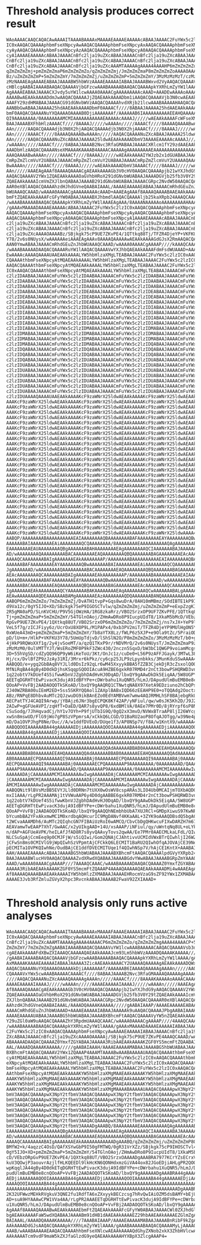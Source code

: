 # Threshold analysis produces correct result

    WAoAAAACAAQCAQACAwAAAAITAAAABAAAAxMAAAAEAAAAEAAAAAcABAAJAAAAC2FuYWx5c2lz
    IC0xAAQACQAAAAphbmFseXNpcyAwAAQACQAAAAphbmFseXNpcyAxAAQACQAAAAphbmFseXNp
    cyAyAAQACQAAAAphbmFseXNpcyAzAAQACQAAAAphbmFseXNpcyA0AAQACQAAAAphbmFseXNp
    cyA1AAAAEAAAAAcABAAJAAAACnBfc2lja19uZXcABAAJAAAACnBfc2lja19uZXcABAAJAAAA
    CnBfc2lja19uZXcABAAJAAAACnBfc2lja19uZXcABAAJAAAACnBfc2lja19uZXcABAAJAAAA
    CnBfc2lja19uZXcABAAJAAAACnBfc2lja19uZXcAAAMTAAAAAgAAAA4AAAAHP6mZmZmZmZo/
    qZmZmZmZmj+pmZmZmZmaP6mZmZmZmZo/qZmZmZmZmj/JmZmZmZmaP8mZmZmZmZoAAAAOAAAA
    Bz/uZmZmZmZmP+5mZmZmZmY/7mZmZmZmZj/uZmZmZmZmP+5mZmZmZmY/3MzMzMzMzT/czMzM
    zMzNAAAEAgAAAAEABAAJAAAABW5hbWVzAAAAEAAAAAIABAAJAAAABWxvd2VyAAQACQAAAAV1
    cHBlcgAABAIAAAABAAQACQAAAAVjbGFzcwAAABAAAAABAAQACQAAAApkYXRhLmZyYW1lAAAE
    AgAAAAEABAAJAAAACXJvdy5uYW1lcwAAAA0AAAACgAAAAAAAAAcAAAD+AAADEwAAAAoAAAAQ
    AAAABwAEAAkAAAADdmJwAAQACQAAAAJjZQAEAAkAAAADbm1iAAQACQAAAAVjb3N0cwAEAAkA
    AAAFY29zdHMABAAJAAAACG91dGNvbWVzAAQACQAAAAhvdXRjb21lcwAAABAAAAAHAAQACQAA
    AANBbGwABAAJAAAAA25hdAAEAAkAAAADbmF0AAAACf////8ABAAJAAAAA25hdAAEAAkAAAAD
    bmF0AAQACQAAAANuYXQAAAAOAAAAB0DjiAAAAAAAf/AAAAAAB6IAAAAAAAAAAEEAHQAAAAAA
    QI9AAAAAAAA/0AAAAAAAAMCMIAAAAAAAAAAAEAAAAAcAAAAJ/////wAEAAkAAAAFcWFseXMA
    BAAJAAAABXFhbHlzAAAACf////8AAAAJ/////wAAAAn/////AAAACf////8AAAAQAAAABwAA
    AAn/////AAQACQAAAAdjb3N0X2hjAAQACQAAAAdjb3N0X2hjAAAACf////8AAAAJ/////wAA
    AAn/////AAAACf////8AAAAQAAAABwAAAAn/////AAQACQAAAANuZXcABAAJAAAAA25ldwAA
    AAn/////AAQACQAAAANuZXcABAAJAAAAA25ldwAEAAkAAAADbmV3AAAAEAAAAAcAAAAJ////
    /wAAAAn/////AAAACf////8ABAAJAAAAB2Nvc3RfaGMABAAJAAAACXRlcm1fY29zdAAEAAkA
    AAADbHlzAAQACQAAAANseXMAAAAKAAAAB4AAAACAAAAAgAAAAAAAAAEAAAAAAAAAAAAAAAAA
    AAAQAAAABwAAAAn/////AAAACf////8AAAAJ/////wAEAAkAAAAIYWJzb2x1dGUABAAJAAAA
    CmRpZmZlcmVuY2UABAAJAAAACmRpZmZlcmVuY2UABAAJAAAACmRpZmZlcmVuY2UAAAAQAAAA
    BwAAAAn/////AAAACf////8AAAAJ/////wAEAAkAAAADbmV3AAAACf////8AAAAJ/////wAA
    AAn/////AAAEAgAAAf8AAAAQAAAACgAEAAkAAAAGb3V0cHV0AAQACQAAAApjb21wYXJhdG9y
    AAQACQAAAAV2YWx1ZQAEAAkAAAAOaGVhbHRoX291dGNvbWUABAAJAAAADGVjb25fb3V0Y29t
    ZQAEAAkAAAAIcmVmZXJlbnQABAAJAAAAB291dGNvbWUABAAJAAAACGRpc2NvdW50AAQACQAA
    AAR0eXBlAAQACQAAAAhzdHJhdGVneQAABAIAAAL/AAAAEAAAAAEABAAJAAAACmRhdGEuZnJh
    bWUAAAQCAAAD/wAAAA0AAAACgAAAAAAAAAcAAAD+AAAEAgAAAf8AAAAQAAAABAAEAAkAAAAE
    bmFtZQAEAAkAAAAFcGFyYW0ABAAJAAAABXJhbmdlAAQACQAAAAljb25kaXRpb24AAAQCAAAC
    /wAAABAAAAABAAQACQAAAApkYXRhLmZyYW1lAAAEAgAAA/8AAAANAAAAAoAAAAAAAAAHAAAA
    /gAAAxMAAAADAAAAEAAAAAcABAAJAAAAC2FuYWx5c2lzIC0xAAQACQAAAAphbmFseXNpcyAw
    AAQACQAAAAphbmFseXNpcyAxAAQACQAAAAphbmFseXNpcyAyAAQACQAAAAphbmFseXNpcyAz
    AAQACQAAAAphbmFseXNpcyA0AAQACQAAAAphbmFseXNpcyA1AAAAEAAAAAcABAAJAAAACnBf
    c2lja19uZXcABAAJAAAACnBfc2lja19uZXcABAAJAAAACnBfc2lja19uZXcABAAJAAAACnBf
    c2lja19uZXcABAAJAAAACnBfc2lja19uZXcABAAJAAAACnBfc2lja19uZXcABAAJAAAACnBf
    c2lja19uZXcAAAAOAAAABz/SBjkgk75cP9UE7ZKvPE4/1QTtkq88Tj/TFZR4DjeYP+VKFKU3
    Y78/2v6s0NUysX/wAAAAAAeiAAAEAgAAAv8AAAAQAAAAAwAEAAkAAAAGdGJsX2RmAAQACQAA
    AAN0YmwABAAJAAAACmRhdGEuZnJhbWUAAAQCAAAD/wAAAA0AAAACgAAAAP////kAAAQCAAAB
    /wAAABAAAAADAAQACQAAAARuYW1lAAQACQAAAAVwYXJhbQAEAAkAAAAFdmFsdWUAAAD+AAAD
    EwAAAAcAAAAQAAAAUAAEAAkAAAALYW5hbHlzaXMgLTEABAAJAAAAC2FuYWx5c2lzIC0xAAQA
    CQAAAAthbmFseXNpcyAtMQAEAAkAAAALYW5hbHlzaXMgLTEABAAJAAAAC2FuYWx5c2lzIC0x
    AAQACQAAAAthbmFseXNpcyAtMQAEAAkAAAALYW5hbHlzaXMgLTEABAAJAAAAC2FuYWx5c2lz
    IC0xAAQACQAAAAthbmFseXNpcyAtMQAEAAkAAAALYW5hbHlzaXMgLTEABAAJAAAACmFuYWx5
    c2lzIDAABAAJAAAACmFuYWx5c2lzIDAABAAJAAAACmFuYWx5c2lzIDAABAAJAAAACmFuYWx5
    c2lzIDAABAAJAAAACmFuYWx5c2lzIDAABAAJAAAACmFuYWx5c2lzIDAABAAJAAAACmFuYWx5
    c2lzIDAABAAJAAAACmFuYWx5c2lzIDAABAAJAAAACmFuYWx5c2lzIDAABAAJAAAACmFuYWx5
    c2lzIDAABAAJAAAACmFuYWx5c2lzIDEABAAJAAAACmFuYWx5c2lzIDEABAAJAAAACmFuYWx5
    c2lzIDEABAAJAAAACmFuYWx5c2lzIDEABAAJAAAACmFuYWx5c2lzIDEABAAJAAAACmFuYWx5
    c2lzIDEABAAJAAAACmFuYWx5c2lzIDEABAAJAAAACmFuYWx5c2lzIDEABAAJAAAACmFuYWx5
    c2lzIDEABAAJAAAACmFuYWx5c2lzIDEABAAJAAAACmFuYWx5c2lzIDIABAAJAAAACmFuYWx5
    c2lzIDIABAAJAAAACmFuYWx5c2lzIDIABAAJAAAACmFuYWx5c2lzIDIABAAJAAAACmFuYWx5
    c2lzIDIABAAJAAAACmFuYWx5c2lzIDIABAAJAAAACmFuYWx5c2lzIDIABAAJAAAACmFuYWx5
    c2lzIDIABAAJAAAACmFuYWx5c2lzIDIABAAJAAAACmFuYWx5c2lzIDIABAAJAAAACmFuYWx5
    c2lzIDIABAAJAAAACmFuYWx5c2lzIDMABAAJAAAACmFuYWx5c2lzIDMABAAJAAAACmFuYWx5
    c2lzIDMABAAJAAAACmFuYWx5c2lzIDMABAAJAAAACmFuYWx5c2lzIDMABAAJAAAACmFuYWx5
    c2lzIDMABAAJAAAACmFuYWx5c2lzIDMABAAJAAAACmFuYWx5c2lzIDMABAAJAAAACmFuYWx5
    c2lzIDMABAAJAAAACmFuYWx5c2lzIDMABAAJAAAACmFuYWx5c2lzIDQABAAJAAAACmFuYWx5
    c2lzIDQABAAJAAAACmFuYWx5c2lzIDQABAAJAAAACmFuYWx5c2lzIDQABAAJAAAACmFuYWx5
    c2lzIDQABAAJAAAACmFuYWx5c2lzIDQABAAJAAAACmFuYWx5c2lzIDQABAAJAAAACmFuYWx5
    c2lzIDQABAAJAAAACmFuYWx5c2lzIDUABAAJAAAACmFuYWx5c2lzIDUABAAJAAAACmFuYWx5
    c2lzIDUABAAJAAAACmFuYWx5c2lzIDUABAAJAAAACmFuYWx5c2lzIDUABAAJAAAACmFuYWx5
    c2lzIDUABAAJAAAACmFuYWx5c2lzIDUABAAJAAAACmFuYWx5c2lzIDUABAAJAAAACmFuYWx5
    c2lzIDUABAAJAAAACmFuYWx5c2lzIDUABAAJAAAACmFuYWx5c2lzIDUABAAJAAAACmFuYWx5
    c2lzIDUABAAJAAAACmFuYWx5c2lzIDUABAAJAAAACmFuYWx5c2lzIDUABAAJAAAACmFuYWx5
    c2lzIDUABAAJAAAACmFuYWx5c2lzIDUABAAJAAAACmFuYWx5c2lzIDUABAAJAAAACmFuYWx5
    c2lzIDUABAAJAAAACmFuYWx5c2lzIDUABAAJAAAACmFuYWx5c2lzIDUABAAJAAAACmFuYWx5
    c2lzIDUAAAAQAAAAUAAEAAkAAAAKcF9zaWNrX25ldwAEAAkAAAAKcF9zaWNrX25ldwAEAAkA
    AAAKcF9zaWNrX25ldwAEAAkAAAAKcF9zaWNrX25ldwAEAAkAAAAKcF9zaWNrX25ldwAEAAkA
    AAAKcF9zaWNrX25ldwAEAAkAAAAKcF9zaWNrX25ldwAEAAkAAAAKcF9zaWNrX25ldwAEAAkA
    AAAKcF9zaWNrX25ldwAEAAkAAAAKcF9zaWNrX25ldwAEAAkAAAAKcF9zaWNrX25ldwAEAAkA
    AAAKcF9zaWNrX25ldwAEAAkAAAAKcF9zaWNrX25ldwAEAAkAAAAKcF9zaWNrX25ldwAEAAkA
    AAAKcF9zaWNrX25ldwAEAAkAAAAKcF9zaWNrX25ldwAEAAkAAAAKcF9zaWNrX25ldwAEAAkA
    AAAKcF9zaWNrX25ldwAEAAkAAAAKcF9zaWNrX25ldwAEAAkAAAAKcF9zaWNrX25ldwAEAAkA
    AAAKcF9zaWNrX25ldwAEAAkAAAAKcF9zaWNrX25ldwAEAAkAAAAKcF9zaWNrX25ldwAEAAkA
    AAAKcF9zaWNrX25ldwAEAAkAAAAKcF9zaWNrX25ldwAEAAkAAAAKcF9zaWNrX25ldwAEAAkA
    AAAKcF9zaWNrX25ldwAEAAkAAAAKcF9zaWNrX25ldwAEAAkAAAAKcF9zaWNrX25ldwAEAAkA
    AAAKcF9zaWNrX25ldwAEAAkAAAAKcF9zaWNrX25ldwAEAAkAAAAKcF9zaWNrX25ldwAEAAkA
    AAAKcF9zaWNrX25ldwAEAAkAAAAKcF9zaWNrX25ldwAEAAkAAAAKcF9zaWNrX25ldwAEAAkA
    AAAKcF9zaWNrX25ldwAEAAkAAAAKcF9zaWNrX25ldwAEAAkAAAAKcF9zaWNrX25ldwAEAAkA
    AAAKcF9zaWNrX25ldwAEAAkAAAAKcF9zaWNrX25ldwAEAAkAAAAKcF9zaWNrX25ldwAEAAkA
    AAAKcF9zaWNrX25ldwAEAAkAAAAKcF9zaWNrX25ldwAEAAkAAAAKcF9zaWNrX25ldwAEAAkA
    AAAKcF9zaWNrX25ldwAEAAkAAAAKcF9zaWNrX25ldwAEAAkAAAAKcF9zaWNrX25ldwAEAAkA
    AAAKcF9zaWNrX25ldwAEAAkAAAAKcF9zaWNrX25ldwAEAAkAAAAKcF9zaWNrX25ldwAEAAkA
    AAAKcF9zaWNrX25ldwAEAAkAAAAKcF9zaWNrX25ldwAEAAkAAAAKcF9zaWNrX25ldwAEAAkA
    AAAKcF9zaWNrX25ldwAEAAkAAAAKcF9zaWNrX25ldwAEAAkAAAAKcF9zaWNrX25ldwAEAAkA
    AAAKcF9zaWNrX25ldwAEAAkAAAAKcF9zaWNrX25ldwAEAAkAAAAKcF9zaWNrX25ldwAEAAkA
    AAAKcF9zaWNrX25ldwAEAAkAAAAKcF9zaWNrX25ldwAEAAkAAAAKcF9zaWNrX25ldwAEAAkA
    AAAKcF9zaWNrX25ldwAEAAkAAAAKcF9zaWNrX25ldwAEAAkAAAAKcF9zaWNrX25ldwAEAAkA
    AAAKcF9zaWNrX25ldwAEAAkAAAAKcF9zaWNrX25ldwAEAAkAAAAKcF9zaWNrX25ldwAEAAkA
    AAAKcF9zaWNrX25ldwAEAAkAAAAKcF9zaWNrX25ldwAEAAkAAAAKcF9zaWNrX25ldwAEAAkA
    AAAKcF9zaWNrX25ldwAEAAkAAAAKcF9zaWNrX25ldwAEAAkAAAAKcF9zaWNrX25ldwAEAAkA
    AAAKcF9zaWNrX25ldwAEAAkAAAAKcF9zaWNrX25ldwAEAAkAAAAKcF9zaWNrX25ldwAEAAkA
    AAAKcF9zaWNrX25ldwAEAAkAAAAKcF9zaWNrX25ldwAEAAkAAAAKcF9zaWNrX25ldwAAAA4A
    AABQP/AAAAAAAABAAAAAAAAAAEAIAAAAAAAAQBAAAAAAAABAFAAAAAAAAEAYAAAAAAAAQBwA
    AAAAAABAIAAAAAAAAEAiAAAAAAAAQCQAAAAAAAA/8AAAAAAAAEAAAAAAAAAAQAgAAAAAAABA
    EAAAAAAAAEAUAAAAAAAAQBgAAAAAAABAHAAAAAAAAEAgAAAAAAAAQCIAAAAAAABAJAAAAAAA
    AD/wAAAAAAAAQAAAAAAAAABACAAAAAAAAEAQAAAAAAAAQBQAAAAAAABAGAAAAAAAAEAcAAAA
    AAAAQCAAAAAAAABAIgAAAAAAAEAkAAAAAAAAP/AAAAAAAABAAAAAAAAAAEAIAAAAAAAAQBAA
    AAAAAABAFAAAAAAAAEAYAAAAAAAAQBwAAAAAAABAIAAAAAAAAEAiAAAAAAAAQCQAAAAAAABA
    JgAAAAAAAD/wAAAAAAAAQAAAAAAAAABACAAAAAAAAEAQAAAAAAAAQBQAAAAAAABAGAAAAAAA
    AEAcAAAAAAAAQCAAAAAAAABAIgAAAAAAAEAkAAAAAAAAP/AAAAAAAABAAAAAAAAAAEAIAAAA
    AAAAQBAAAAAAAABAFAAAAAAAAEAYAAAAAAAAQBwAAAAAAABAIAAAAAAAAD/wAAAAAAAAQAAA
    AAAAAABACAAAAAAAAEAQAAAAAAAAQBQAAAAAAABAGAAAAAAAAEAcAAAAAAAAQCAAAAAAAABA
    IgAAAAAAAEAkAAAAAAAAQCYAAAAAAABAKAAAAAAAAEAqAAAAAAAAQCwAAAAAAABALgAAAAAA
    AEAwAAAAAAAAQDEAAAAAAABAMgAAAAAAAEAzAAAAAAAAQDQAAAAAAABANQAAAAAAAAAAAA4A
    AABQP6mZmZmZmZo/7mZmZmZmZj/DvATH1tvpP+Gqs8wuDrA/0AH10mMBmz/SOdIBTE1kP9IE
    d9Va12c/0gY5IJO+XD/SBzkgk75eP9IGOSCTvlw/qZmZmZmZmj/uZmZmZmZmP+eExpZzgKI/
    2R5gMA0aPD/SLnKVCHU/P9V5GjOWzHA/1RG8zkaRrz/VBO2SrzxOP9UF7ZKvPFE/1QTtkq88
    Tj+pmZmZmZmaP+5mZmZmZmY/54TGlnOAoj/ZHmAwDRo8P9IucpUIdT8/1XkaM5bMcD/VEbzO
    RpGvP9UE7ZKvPE4/1QXtkq88UT/VBO2SrzxOP6mZmZmZmZo/7mZmZmZmZj/ns7xJX+YeP9lN
    VeL5f7g/zICJFiyy6z/UcrOxU8XOP9L/M1PAPx4/0xb3PV2miT/TFZR4DjeYP9MUlHgON5Y/
    0xWUeA43mD+pmZmZmZmaP+5mZmZmZmY/7b8aYTX8Lz/fWLP6z5XJP+e9Ola9tZc/5PraiOD4
    pD/lU+m+/HlkP+VKFKU3Y78/5UmUpTdjvD/lShSlN2O/P8mZmZmZmZo/3MzMzMzMzT/b0+g+
    4jHkP9RQWoXXf1g/2y4jvSoeMT/a/qzQ1TKxP9r/rNDVMrQ/2v6s0NUysT/JmZmZmZmaP9zM
    zMzMzM0/0ulVMTTYJT/WsERoZMF0P9kF3ZWc430/2nczn5SqxD/bW3bC1QWGP9voiamMcgs/
    3D+55hVgSD/cdZyQQ96QP9yW6iKeToU/3Kt/OnJc1z/cuDe0+L56P9zAFFJGayk/3MTwL38g
    Hj/cx/DvlBfZP9zJzAy31RI/3Mrxr6kPkz/cy6cp25JLP9zLpynbkks/3MunKduSSwAAAA4A
    AABQQO/e+ygq2GbBAq8VYJLld0DsIz92qLr6wM45XxyykBBA5fZZB3CjekDjR3cZsxolQOOK
    MfNiRqBA44gBy4D0dkDjhsKSqqpSQOOIAcuA9HZBE6gxkR07RMD4r2nCt3bowPSHQRWD3vnA
    1q22obtV7kDUef4S5ifwwKbnVJZgbhDAdHvHJ0DqAD/lbxQY9gAAwDkDk5EiqAA/5W8UGPYA
    AEETqDGRHTtEwPivacK3dujA9IdBFYPe+cDWrbahu1XuQNR5/hLmJ/DApudUlmBuEMB0e8cn
    QOoAP+VvFBj2AADAOQOTkSKoAD/lbxQY9gAAQRQ1CTNwtqNA8X97XetA9EDziuno2hCbQPs7
    ZJ40WZRBA00uIEmM2ED+5ss5SKRYQQAol1ZAXplBABxIQD66zEEAHP9E0+oTQQAdg2OoctxB
    ABz/RNPqE8DhbvAuMTc2QJzwuDG9ikBAnEZo0EdYAMBVwm7wmw4AQJRMHLhSF8BAjebgRkUR
    AECPatTYJ4CAQI9Arwp/jYBAjz6JNr3bgECPQK8Kf42AP/yNFiul/qw/w0sJK5Kh2D/J9J2w
    2AIwP+gGFUeAVPI/zqHfT+DaED/QAR7s8yvQP8/6xdBMlVA/0AEe7PMr0D/8jRYrpf6sP8NL
    CSuSodg/7JhHqvadCj/hY1v7OYh+P9fjUTbIG9Q/0gQ2xX3mvD/NVWxBTraAP8ljI26WYcg/
    xwSn8mswUD/FlG9jWo7gP8SzVPpmrsA/xCkkQ6LCGD/D1BaRU2aoP8OfqAJOTgg/w39Ne4pD
    mD/Da1OVPJhgP8Ne/Ouc//A/w1ddfDVEoD/DUqe1f3/AP8NSp7V/f8A/w1KntX9/wAAAAA4A
    AABQQOOIAAAAAABA44gAAAAAAEDjiAAAAAAAQOOIAAAAAABA44gAAAAAAEDjiAAAAAAAQOOI
    AAAAAABA44gAAAAAAEDjiAAAAAAAQOOIAAAAAAAAAAAAAAAAAAAAAAAAAAAAAAAAAAAAAAAA
    AAAAAAAAAAAAAAAAAAAAAAAAAAAAAAAAAAAAAAAAAAAAAAAAAAAAAAAAAAAAAAAAAAAAAAAA
    AAAAAAAAAAAAAAAAAAAAAAAAAAAAAAAAAAAAAAAAAAAAAAAAAAAAAAAAAAAAAAAAAAAAAAAA
    AAAAAAAAAAAAAAAAAAAAAAAAAAAAAAAAAAAAQQAdAAAAAABBAB0AAAAAAEEAHQAAAAAAQQAd
    AAAAAABBAB0AAAAAAEEAHQAAAAAAQQAdAAAAAABBAB0AAAAAAEEAHQAAAAAAQQAdAAAAAABB
    AB0AAAAAAECPQAAAAAAAQI9AAAAAAABAj0AAAAAAAECPQAAAAAAAQI9AAAAAAABAj0AAAAAA
    AECPQAAAAAAAQI9AAAAAAABAj0AAAAAAAECPQAAAAAAAP9AAAAAAAAA/0AAAAAAAAD/QAAAA
    AAAAP9AAAAAAAAA/0AAAAAAAAD/QAAAAAAAAP9AAAAAAAAA/0AAAAAAAAMCMIAAAAAAAwIwg
    AAAAAADAjCAAAAAAAMCMIAAAAAAAwIwgAAAAAADAjCAAAAAAAMCMIAAAAAAAwIwgAAAAAADA
    jCAAAAAAAMCMIAAAAAAAwIwgAAAAAADAjCAAAAAAAMCMIAAAAAAAwIwgAAAAAADAjCAAAAAA
    AMCMIAAAAAAAwIwgAAAAAADAjCAAAAAAAMCMIAAAAAAAwIwgAAAAAADAjCAAAAAAAAAAAA4A
    AABQQNit9lBVsMzBB5EVYJLld0DRNn7tUXX0wOsWV8cspARAs3LIO4Ub0MCAIjmTOXbAQDGP
    mxI1AAA/rLgPR2AAAMAj1tVVWuAAP6y4D0dgAABBE6gxkR07RMD4r2nCt3bowPSHQRWD3vnA
    1q22obtV7kDUef4S5ifwwKbnVJZgbhDAdHvHJ0DqAD/lbxQY9gAAwDkDk5EiqAA/5W8UGPYA
    AEETqDGRHTtEwPivacK3dujA9IdBFYPe+cDWrbahu1XuQNR5/hLmJ/DApudUlmBuEMB0e8cn
    QOoAP+VvFBj2AADAOQOTkSKoAD/lbxQY9gAAQQhNEmbhbUbA7XUJRCl+GMDpXiwuS97KwNP6
    bYcumbBA2YFxAkxmwMC1M0xrdbqAQHcurIC9MgDANvf4KKaAAL+3ZYK9oAAAQDBsdQ5bgAC/
    t2WCvaAAAMDh6/AuMTc2QIqhcGN7FIBAiUzRoI6wAMCQ/CbvCbDgQHKwcuFIXwDARZH7m67w
    AEAVamwTwEAAP7XhT/GwAAC/x2yUIkgAAD+14U/xsAAAP/iNFiul/qy/uWntqNq8UL+oLYk8
    n/dAP+AGFUeAVPK/heILAfJfAD8R7s8yvQAAvyTovs2qwAA/Ee7PMr0AAECMLkaLFdL/QIwh
    NLCSuSpAjCcmEeq9p0CMJFjW/s5iQIwi/Gom2QNAjCJAhtivvUCMIdVWxBTrQIwhljI26WZA
    jCFwSn8ms0CMIVlG9jWpQIwhSzVPpmtAjCFCkkQ6LECMIT1BaRU2QIwhOfqAJOVAjCE39Ne4
    pECMITa1OVPKQIwhNe/OudBAjCE1ddfDVECMITUqe1f4QIwhNSp7V/hAjCE1KntX+AAABAIA
    AAH/AAAAEAAAAAcABAAJAAAABG5hbWUABAAJAAAABXBhcmFtAAQACQAAAAlpdGVyYXRpb24A
    BAAJAAAABWlucHV0AAQACQAAAAZvdXRwdXQABAAJAAAABGdvYWwABAAJAAAABGRpZmYAAAQC
    AAAD/wAAAA0AAAACgAAAAP///7AAAAQCAAAC/wAAABAAAAADAAQACQAAAAZ0YmxfZGYABAAJ
    AAAAA3RibAAEAAkAAAAKZGF0YS5mcmFtZQAAAP4AAAAQAAAAAQAEAAkAAAADMi4wAAAEAgAA
    Af8AAAAQAAAABAAEAAkAAAAIYW5hbHlzZXMABAAJAAAAEHRocmVzaG9sZF92YWx1ZXMABAAJ
    AAAAE3Jvb3RfZmluZGVyX2hpc3RvcnkABAAJAAAAB2FwaV92ZXIAAAD+

# Threshold analysis only runs active analyses

    WAoAAAACAAQCAQACAwAAAAITAAAABAAAAxMAAAAFAAAAEAAAAAIABAAJAAAAC2FuYWx5c2lz
    IC0xAAQACQAAAAphbmFseXNpcyAwAAAAEAAAAAIABAAJAAAACnBfc2lja19uZXcABAAJAAAA
    CnBfc2lja19uZXcAAAMTAAAAAgAAAA4AAAACP6mZmZmZmZo/qZmZmZmZmgAAAA4AAAACP+5m
    ZmZmZmY/7mZmZmZmZgAABAIAAAABAAQACQAAAAVuYW1lcwAAABAAAAACAAQACQAAAAVsb3dl
    cgAEAAkAAAAFdXBwZXIAAAQCAAAAAQAEAAkAAAAJcm93Lm5hbWVzAAAADQAAAAKAAAAA////
    /gAABAIAAAABAAQACQAAAAVjbGFzcwAAABAAAAABAAQACQAAAApkYXRhLmZyYW1lAAAA/gAA
    AxMAAAAKAAAAEAAAAAIABAAJAAAAA3ZicAAEAAkAAAACY2UAAAAQAAAAAgAEAAkAAAADQWxs
    AAQACQAAAANuYXQAAAAOAAAAAkDjiAAAAAAAf/AAAAAAB6IAAAAQAAAAAgAAAAn/////AAQA
    CQAAAAVxYWx5cwAAABAAAAACAAAACf////8ABAAJAAAAB2Nvc3RfaGMAAAAQAAAAAgAAAAn/
    ////AAQACQAAAANuZXcAAAAQAAAAAgAAAAn/////AAAACf////8AAAAKAAAAAoAAAACAAAAA
    AAAAEAAAAAIAAAAJ/////wAAAAn/////AAAAEAAAAAIAAAAJ/////wAAAAn/////AAAEAgAA
    Af8AAAAQAAAACgAEAAkAAAAGb3V0cHV0AAQACQAAAApjb21wYXJhdG9yAAQACQAAAAV2YWx1
    ZQAEAAkAAAAOaGVhbHRoX291dGNvbWUABAAJAAAADGVjb25fb3V0Y29tZQAEAAkAAAAIcmVm
    ZXJlbnQABAAJAAAAB291dGNvbWUABAAJAAAACGRpc2NvdW50AAQACQAAAAR0eXBlAAQACQAA
    AAhzdHJhdGVneQAABAIAAAL/AAAADQAAAAKAAAAA/////gAABAIAAAP/AAAAEAAAAAEABAAJ
    AAAACmRhdGEuZnJhbWUAAAD+AAAAEAAAAAIABAAJAAAAAk9uAAQACQAAAAJPbgAABAIAAAH/
    AAAAEAAAAAUABAAJAAAABG5hbWUABAAJAAAABXBhcmFtAAQACQAAAAVyYW5nZQAEAAkAAAAJ
    Y29uZGl0aW9uAAQACQAAAAZhY3RpdmUAAAQCAAAC/wAAAA0AAAACgAAAAP////4AAAQCAAAD
    /wAAABAAAAABAAQACQAAAApkYXRhLmZyYW1lAAAA/gAAAxMAAAADAAAAEAAAAAIABAAJAAAA
    C2FuYWx5c2lzIC0xAAQACQAAAAphbmFseXNpcyAwAAAAEAAAAAIABAAJAAAACnBfc2lja19u
    ZXcABAAJAAAACnBfc2lja19uZXcAAAAOAAAAAj/SBjkgk75cP9UE7ZKvPE4AAAQCAAAD/wAA
    ABAAAAADAAQACQAAAAZ0YmxfZGYABAAJAAAAA3RibAAEAAkAAAAKZGF0YS5mcmFtZQAABAIA
    AAL/AAAADQAAAAKAAAAA/////gAABAIAAAH/AAAAEAAAAAMABAAJAAAABG5hbWUABAAJAAAA
    BXBhcmFtAAQACQAAAAV2YWx1ZQAAAP4AAAMTAAAABwAAABAAAAAUAAQACQAAAAthbmFseXNp
    cyAtMQAEAAkAAAALYW5hbHlzaXMgLTEABAAJAAAAC2FuYWx5c2lzIC0xAAQACQAAAAthbmFs
    eXNpcyAtMQAEAAkAAAALYW5hbHlzaXMgLTEABAAJAAAAC2FuYWx5c2lzIC0xAAQACQAAAAth
    bmFseXNpcyAtMQAEAAkAAAALYW5hbHlzaXMgLTEABAAJAAAAC2FuYWx5c2lzIC0xAAQACQAA
    AAthbmFseXNpcyAtMQAEAAkAAAAKYW5hbHlzaXMgMAAEAAkAAAAKYW5hbHlzaXMgMAAEAAkA
    AAAKYW5hbHlzaXMgMAAEAAkAAAAKYW5hbHlzaXMgMAAEAAkAAAAKYW5hbHlzaXMgMAAEAAkA
    AAAKYW5hbHlzaXMgMAAEAAkAAAAKYW5hbHlzaXMgMAAEAAkAAAAKYW5hbHlzaXMgMAAEAAkA
    AAAKYW5hbHlzaXMgMAAEAAkAAAAKYW5hbHlzaXMgMAAAABAAAAAUAAQACQAAAApwX3NpY2tf
    bmV3AAQACQAAAApwX3NpY2tfbmV3AAQACQAAAApwX3NpY2tfbmV3AAQACQAAAApwX3NpY2tf
    bmV3AAQACQAAAApwX3NpY2tfbmV3AAQACQAAAApwX3NpY2tfbmV3AAQACQAAAApwX3NpY2tf
    bmV3AAQACQAAAApwX3NpY2tfbmV3AAQACQAAAApwX3NpY2tfbmV3AAQACQAAAApwX3NpY2tf
    bmV3AAQACQAAAApwX3NpY2tfbmV3AAQACQAAAApwX3NpY2tfbmV3AAQACQAAAApwX3NpY2tf
    bmV3AAQACQAAAApwX3NpY2tfbmV3AAQACQAAAApwX3NpY2tfbmV3AAQACQAAAApwX3NpY2tf
    bmV3AAQACQAAAApwX3NpY2tfbmV3AAQACQAAAApwX3NpY2tfbmV3AAQACQAAAApwX3NpY2tf
    bmV3AAQACQAAAApwX3NpY2tfbmV3AAAADgAAABQ/8AAAAAAAAEAAAAAAAAAAQAgAAAAAAABA
    EAAAAAAAAEAUAAAAAAAAQBgAAAAAAABAHAAAAAAAAEAgAAAAAAAAQCIAAAAAAABAJAAAAAAA
    AD/wAAAAAAAAQAAAAAAAAABACAAAAAAAAEAQAAAAAAAAQBQAAAAAAABAGAAAAAAAAEAcAAAA
    AAAAQCAAAAAAAABAIgAAAAAAAEAkAAAAAAAAAAAADgAAABQ/qZmZmZmZmj/uZmZmZmZmP8O8
    BMfW2+k/4aqzzC4OsD/QAfXSYwGbP9I50gFMTWQ/0gR31VrXZz/SBjkgk75cP9IHOSCTvl4/
    0gY5IJO+XD+pmZmZmZmaP+5mZmZmZmY/54TGlnOAoj/ZHmAwDRo8P9IucpUIdT8/1XkaM5bM
    cD/VEbzORpGvP9UE7ZKvPE4/1QXtkq88UT/VBO2SrzxOAAAADgAAABRA7977KCrYZsECrxVg
    kuV3QOwjP3aouvrAzjlfHLKQEEDl9lkHcKN6QONHdxmzGiVA44ox82JGoEDjiAHLgPR2QOOG
    wpKqqlJA44gBy4D0dkETqDGRHTtEwPivacK3dujA9IdBFYPe+cDWrbahu1XuQNR5/hLmJ/DA
    pudUlmBuEMB0e8cnQOoAP+VvFBj2AADAOQOTkSKoAD/lbxQY9gAAAAAADgAAABRA44gAAAAA
    AEDjiAAAAAAAQOOIAAAAAABA44gAAAAAAEDjiAAAAAAAQOOIAAAAAABA44gAAAAAAEDjiAAA
    AAAAQOOIAAAAAABA44gAAAAAAAAAAAAAAAAAAAAAAAAAAAAAAAAAAAAAAAAAAAAAAAAAAAAA
    AAAAAAAAAAAAAAAAAAAAAAAAAAAAAAAAAAAAAAAAAAAAAAAAAAAAAAAAAAAAAAAADgAAABRA
    2K32UFWwzMEHkRVgkuV3QNE2fu1RdfTA6xZXxyykBECzcsg7hRvQwIAiOZM5dsBAMY+bEjUA
    AD+suA9HYAAAwCPW1VVa4AA/rLgPR2AAAEETqDGRHTtEwPivacK3dujA9IdBFYPe+cDWrbah
    u1XuQNR5/hLmJ/DApudUlmBuEMB0e8cnQOoAP+VvFBj2AADAOQOTkSKoAD/lbxQY9gAAAAAE
    AgAAAf8AAAAQAAAABwAEAAkAAAAEbmFtZQAEAAkAAAAFcGFyYW0ABAAJAAAACWl0ZXJhdGlv
    bgAEAAkAAAAFaW5wdXQABAAJAAAABm91dHB1dAAEAAkAAAAEZ29hbAAEAAkAAAAEZGlmZgAA
    BAIAAAL/AAAADQAAAAKAAAAA////7AAABAIAAAP/AAAAEAAAAAMABAAJAAAABnRibF9kZgAE
    AAkAAAADdGJsAAQACQAAAApkYXRhLmZyYW1lAAAA/gAAABAAAAABAAQACQAAAAMyLjAAAAQC
    AAAB/wAAABAAAAAEAAQACQAAAAhhbmFseXNlcwAEAAkAAAAQdGhyZXNob2xkX3ZhbHVlcwAE
    AAkAAAATcm9vdF9maW5kZXJfaGlzdG9yeQAEAAkAAAAHYXBpX3ZlcgAAAP4=


